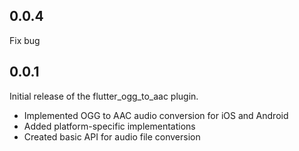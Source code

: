 ## 0.0.4

Fix bug


## 0.0.1

Initial release of the flutter_ogg_to_aac plugin.

* Implemented OGG to AAC audio conversion for iOS and Android
* Added platform-specific implementations
* Created basic API for audio file conversion
